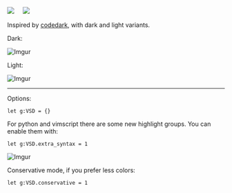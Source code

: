<a href='https://opensource.org/licenses/MIT'><img src='https://img.shields.io/badge/license-MIT-a31f34.svg?style=flat-square' /></a>
&nbsp;&nbsp;&nbsp;
<a href='https://github.com/lifepillar/vim-colortemplate'><img src='https://img.shields.io/badge/made%20with-Colortemplate-007f00.svg?style=flat-square' /></a>
&nbsp;&nbsp;&nbsp;

Inspired by [codedark](https://github.com/tomasiser/vim-code-dark), with dark and light variants.

Dark:

![Imgur](https://i.imgur.com/6nGqPoU.png)

Light:

![Imgur](https://i.imgur.com/rLLdFr2.png)

------------

Options:

    let g:VSD = {}

For python and vimscript there are some new highlight groups. You can enable them with:

    let g:VSD.extra_syntax = 1

![Imgur](https://i.imgur.com/6UGT4cq.png)

Conservative mode, if you prefer less colors:

    let g:VSD.conservative = 1


